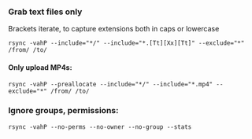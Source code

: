 ### Grab text files only
Brackets iterate, to capture extensions both in caps or lowercase

`rsync -vahP --include="*/" --include="*.[Tt][Xx][Tt]" --exclude="*" /from/ /to/`


#### Only upload MP4s:
`rsync -vahP --preallocate --include="*/" --include="*.mp4" --exclude="*" /from/ /to/`

### Ignore groups, permissions:
`rsync -vahP --no-perms --no-owner --no-group --stats`

